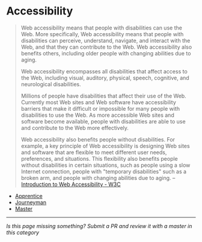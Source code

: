 # Accessibility

> Web accessibility means that people with disabilities can use the Web. More specifically, Web accessibility means that people with disabilities can perceive, understand, navigate, and interact with the Web, and that they can contribute to the Web. Web accessibility also benefits others, including older people with changing abilities due to aging.
>
> Web accessibility encompasses all disabilities that affect access to the Web, including visual, auditory, physical, speech, cognitive, and neurological disabilities.
>
> Millions of people have disabilities that affect their use of the Web. Currently most Web sites and Web software have accessibility barriers that make it difficult or impossible for many people with disabilities to use the Web. As more accessible Web sites and software become available, people with disabilities are able to use and contribute to the Web more effectively.
>
> Web accessibility also benefits people without disabilities. For example, a key principle of Web accessibility is designing Web sites and software that are flexible to meet different user needs, preferences, and situations. This flexibility also benefits people without disabilities in certain situations, such as people using a slow Internet connection, people with "temporary disabilities" such as a broken arm, and people with changing abilities due to aging. – [Introduction to Web Accessibility - W3C](https://www.w3.org/WAI/intro/accessibility.php)

- [Apprentice](Apprentice.md)
- [Journeyman](journeyman.md)
- [Master](master.md)

-----

*Is this page missing something? Submit a PR and review it with a master in this category*